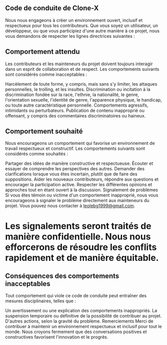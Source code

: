 ## Code de conduite de Clone-X
Nous nous engageons à créer un environnement ouvert, inclusif et respectueux pour tous les contributeurs. Que vous soyez un utilisateur, un développeur, ou que vous participiez d'une autre manière à ce projet, nous vous demandons de respecter les lignes directrices suivantes :

## Comportement attendu
Les contributeurs et les mainteneurs du projet doivent toujours interagir dans un esprit de collaboration et de respect. Les comportements suivants sont considérés comme inacceptables :

Harcèlement de toute forme, y compris, mais sans s'y limiter, les attaques personnelles, le trolling, et les insultes.
Discrimination ou incitation à la discrimination fondée sur la race, l'ethnie, la nationalité, le genre, l'orientation sexuelle, l'identité de genre, l'apparence physique,
le handicap, ou toute autre caractéristique personnelle.
Comportements agressifs, intimidants ou perturbateurs.
Publication de contenu inapproprié ou offensant, y compris des commentaires discriminatoires ou haineux.

## Comportement souhaité
Nous encourageons un comportement qui favorise un environnement de travail respectueux et constructif. Les comportements suivants sont considérés comme souhaités :

Partager des idées de manière constructive et respectueuse.
Écouter et essayer de comprendre les perspectives des autres.
Demander des clarifications lorsque vous êtes incertain, plutôt que de faire des suppositions.
Aider les nouveaux contributeurs, répondre aux questions et encourager la participation active.
Respecter les différentes opinions et approches tout en étant ouvert à la discussion.
Signalement de problèmes
Si vous êtes témoin ou victime d'un comportement inapproprié, nous vous encourageons à signaler le problème directement aux mainteneurs du projet. Vous pouvez nous contacter à leolebg1999@gmail.com.

# Les signalements seront traités de manière confidentielle. Nous nous efforcerons de résoudre les conflits rapidement et de manière équitable.

## Conséquences des comportements inacceptables
Tout comportement qui viole ce code de conduite peut entraîner des mesures disciplinaires, telles que :

Un avertissement ou une explication des comportements inappropriés.
La suspension temporaire ou définitive de la possibilité de contribuer au projet.
D'autres actions, selon la gravité du problème.
Remerciements
Merci de contribuer à maintenir un environnement respectueux et inclusif pour tout le monde. Nous croyons fermement que des conversations positives et constructives favorisent l'innovation et le progrès.


